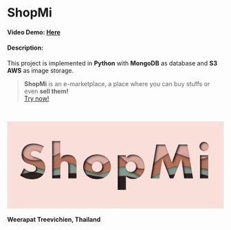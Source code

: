 # ShopMi

#### Video Demo: [Here](https://youtu.be/5w9iKSELB4k)

#### Description:

This project is implemented in **Python** with **MongoDB** as database and **S3 AWS** as image storage.


> **ShopMi** is an e-marketplace, a place where you can buy stuffs or even **sell them!**<br>
> [Try now!](https://shopmi.herokuapp.com/) 

<br>

![ShopMi logo](./static/shopmi.PNG)

**Weerapat Treevichien, Thailand**
